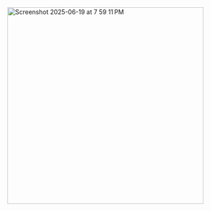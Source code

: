 <img width="446" alt="Screenshot 2025-06-19 at 7 59 11 PM" src="https://github.com/user-attachments/assets/11986618-8450-4508-a4f9-43d8e6a4c8a9" />

